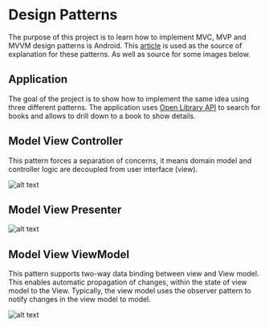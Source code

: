 # Design Patterns

The purpose of this project is to learn how to implement MVC, MVP and MVVM design patterns is Android.
This [article](https://medium.com/android-news/android-architecture-2f12e1c7d4db#.v9nwsx4z8) is used as
the source of explanation for these patterns. As well as source for some images below.

## Application

The goal of the project is to show how to implement the same idea using three different patterns. 
The application uses [Open Library API](https://openlibrary.org/developers/api) to search for books 
and allows to drill down to a book to show details.

## Model View Controller

This pattern forces a separation of concerns, it means domain model and controller logic are decoupled 
from user interface (view).

![alt text](https://cdn-images-1.medium.com/max/1600/1*U6JRenliQAVEsdD7YZuv1g.png "MVC")

## Model View Presenter

![alt text](https://cdn-images-1.medium.com/max/1600/1*1P4n9JkHChEUVr5umQx4Zw.png "MVP")

## Model View ViewModel

This pattern supports two-way data binding between view and View model. This enables automatic 
propagation of changes, within the state of view model to the View. Typically, the view model uses 
the observer pattern to notify changes in the view model to model.

![alt text](https://cdn-images-1.medium.com/max/1600/1*fpTUAtCz8iiWU90WM7Pj4w.png "MVVM")
